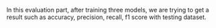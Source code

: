In this evaluation part, after training three models, we are trying to get a result such as accuracy, precision, recall, f1 score with testing dataset.
